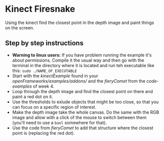 # Kinect Firesnake
Using the kinect find the closest point in the depth image and paint things on the screen.

## Step by step instructions
* __Warning to linux users:__ If you have problem running the example it's about permissions. Compile it the usual way and then go with the terminal in the directory where it is located and run teh executable like this: `sudo ./NAME_OF_EXECUTABLE`
* Start with the _kinectExample_ found in your _openFrameworks/examples/addons/_ and the _fieryComet_ from the _code-examples_ of week 4.
* Loop through the depth image and find the closest point on there and paint a red dot on it.
* Use the thresholds to exlude objects that might be too close, so that you can focus on a specific region of interest.
* Make the depth image take the whole canvas. Do the same with the RGB image and allow with a click of the mouse to switch between them (you'll need to use a `bool` somewhere for that).
* Use the code from _fieryComet_ to add that structure where the closest point is (replacing the red dot).


